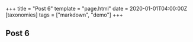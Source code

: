+++
title = "Post 6"
template = "page.html"
date = 2020-01-01T04:00:00Z
[taxonomies]
tags = ["markdown", "demo"]
+++


## Post 6